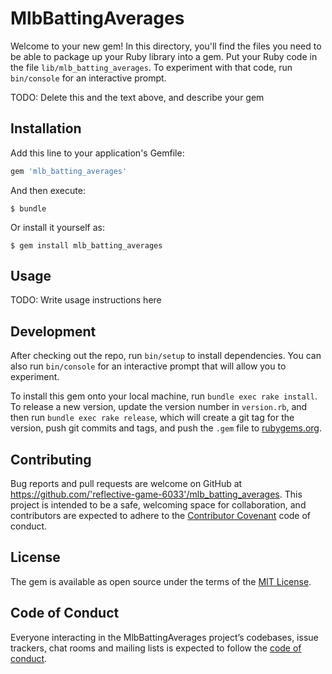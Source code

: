 # MlbBattingAverages

Welcome to your new gem! In this directory, you'll find the files you need to be able to package up your Ruby library into a gem. Put your Ruby code in the file `lib/mlb_batting_averages`. To experiment with that code, run `bin/console` for an interactive prompt.

TODO: Delete this and the text above, and describe your gem

## Installation

Add this line to your application's Gemfile:

```ruby
gem 'mlb_batting_averages'
```

And then execute:

    $ bundle

Or install it yourself as:

    $ gem install mlb_batting_averages

## Usage

TODO: Write usage instructions here

## Development

After checking out the repo, run `bin/setup` to install dependencies. You can also run `bin/console` for an interactive prompt that will allow you to experiment.

To install this gem onto your local machine, run `bundle exec rake install`. To release a new version, update the version number in `version.rb`, and then run `bundle exec rake release`, which will create a git tag for the version, push git commits and tags, and push the `.gem` file to [rubygems.org](https://rubygems.org).

## Contributing

Bug reports and pull requests are welcome on GitHub at https://github.com/'reflective-game-6033'/mlb_batting_averages. This project is intended to be a safe, welcoming space for collaboration, and contributors are expected to adhere to the [Contributor Covenant](http://contributor-covenant.org) code of conduct.

## License

The gem is available as open source under the terms of the [MIT License](https://opensource.org/licenses/MIT).

## Code of Conduct

Everyone interacting in the MlbBattingAverages project’s codebases, issue trackers, chat rooms and mailing lists is expected to follow the [code of conduct](https://github.com/'reflective-game-6033'/mlb_batting_averages/blob/master/CODE_OF_CONDUCT.md).
